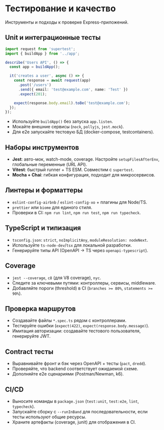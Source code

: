 # Тестирование и качество

Инструменты и подходы к проверке Express-приложений.

## Unit и интеграционные тесты

```ts
import request from 'supertest';
import { buildApp } from '../app';

describe('Users API', () => {
  const app = buildApp();

  it('creates a user', async () => {
    const response = await request(app)
      .post('/users')
      .send({ email: 'test@example.com', name: 'Test' })
      .expect(201);

    expect(response.body.email).toBe('test@example.com');
  });
});
```

- Используйте `buildApp()` без запуска `app.listen`.
- Мокайте внешние сервисы (`nock`, `pollyjs`, `jest.mock`).
- Для e2e запускайте тестовую БД (docker-compose, testcontainers).

## Наборы инструментов

- **Jest**: авто-мок, watch-mode, coverage. Настройте `setupFilesAfterEnv`, глобальные переменные (URL API).
- **Vitest**: быстрый runner + TS ESM. Совместим с `supertest`.
- **Mocha + Chai**: гибкая конфигурация, подходит для микросервисов.

## Линтеры и форматтеры

- `eslint-config-airbnb` / `eslint-config-xo` + плагины для Node/TS.
- `prettier` или `biome` для единого стиля.
- Проверки в CI: `npm run lint`, `npm run test`, `npm run typecheck`.

## TypeScript и типизация

- `tsconfig.json`: `strict`, `noImplicitAny`, `moduleResolution: nodeNext`.
- Используйте `ts-node-dev`/`tsx` для локальной разработки.
- Генерируйте типы API (OpenAPI → TS через `openapi-typescript`).

## Coverage

- `jest --coverage`, `c8` (для V8 coverage), `nyc`.
- Следите за ключевыми путями: контроллеры, сервисы, middleware.
- Добавляйте пороги (threshold) в CI (`branches >= 80%`, `statements >= 90%`).

## Проверка маршрутов

- Создавайте файлы `*.spec.ts` рядом с контроллерами.
- Тестируйте ошибки (`expect(422)`, `expect(response.body.message)`).
- Имитация авторизации: создавайте тестового пользователя, генерируйте JWT.

## Contract тесты

- Выравнивайте фронт и бэк через OpenAPI + тесты (`pact`, `dredd`).
- Проверяйте, что backend соответствует ожидаемой схеме.
- Дополняйте e2e сценариями (Postman/Newman, k6).

## CI/CD

- Выносите команды в `package.json` (`test:unit`, `test:e2e`, `lint`, `typecheck`).
- Запускайте сборку с `--runInBand` для последовательности, если тесты используют общие ресурсы.
- Храните артефакты (coverage, junit) для отображения в CI.
